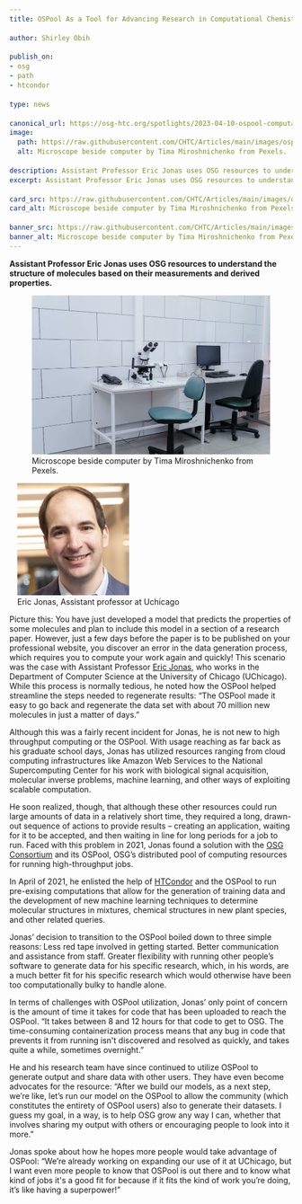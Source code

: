 ```yaml
---
title: OSPool As a Tool for Advancing Research in Computational Chemistry

author: Shirley Obih

publish_on:
- osg
- path
- htcondor

type: news

canonical_url: https://osg-htc.org/spotlights/2023-04-10-ospool-computation.html
image:
  path: https://raw.githubusercontent.com/CHTC/Articles/main/images/ospool-comp.jpg
  alt: Microscope beside computer by Tima Miroshnichenko from Pexels.

description: Assistant Professor Eric Jonas uses OSG resources to understand the structure of molecules based on their measurements and derived properties.
excerpt: Assistant Professor Eric Jonas uses OSG resources to understand the structure of molecules based on their measurements and derived properties.

card_src: https://raw.githubusercontent.com/CHTC/Articles/main/images/ospool-comp.jpg
card_alt: Microscope beside computer by Tima Miroshnichenko from Pexels.

banner_src: https://raw.githubusercontent.com/CHTC/Articles/main/images/ospool-comp.jpg
banner_alt: Microscope beside computer by Tima Miroshnichenko from Pexels.
---
```


**Assistant Professor Eric Jonas uses OSG resources to understand the structure of molecules based on their measurements and derived properties.**
<figure>
  <img src="https://raw.githubusercontent.com/CHTC/Articles/main/images/ospool-comp.jpg" alt="Microscope beside computer by Tima Miroshnichenko from Pexels."/>
  <figcaption class="figure-caption">Microscope beside computer by Tima Miroshnichenko from Pexels.<br/></figcaption>
</figure>

<figure class="figure float-end" style="margin-left: 1em">
  <img src='https://raw.githubusercontent.com/CHTC/Articles/main/images/ericjonasheadshot.png' height="200" width="200" class="figure-img img-fluid rounded" alt="Eric Jonas, Assistant Professor at UChicago">
  <figcaption class="figure-caption">Eric Jonas, Assistant professor at Uchicago<br/></figcaption>
</figure>

Picture this: You have just developed a model that predicts the properties of some molecules and plan to include this model in a section of a research paper. However, just a few days before the paper is to be published on your professional website, you discover an error in the data generation process, which requires you to compute your work again and quickly! 
This scenario was the case with Assistant Professor [Eric Jonas](https://jonaslab.uchicago.edu), who works in the Department of Computer Science at the University of Chicago (UChicago). 
While this process is normally tedious, he noted how the OSPool helped streamline the steps needed to regenerate results: “The OSPool made it easy to go back and regenerate the data set with about 70 million new molecules in just a matter of days.”

Although this was a fairly recent incident for Jonas, he is not new to high throughput computing or the OSPool. With usage reaching as far back as his graduate school days, Jonas has utilized resources ranging from cloud computing infrastructures like Amazon Web Services to the National Supercomputing Center for his work with biological signal acquisition, molecular inverse problems, machine learning, and other ways of exploiting scalable computation. 

He soon realized, though, that although these other resources could run large amounts of data in a relatively short time, they required a long, drawn-out sequence of actions to provide results – creating an application, waiting for it to be accepted, and then waiting in line for long periods for a job to run. Faced with this problem in 2021, Jonas found a solution with the [OSG Consortium](https://osg-htc.org) and its OSPool, OSG’s distributed pool of computing resources for running high-throughput jobs.

In April of 2021, he enlisted the help of [HTCondor](https://htcondor.com) and the OSPool to run pre-exising computations that allow for the generation of training data and the development of new machine learning techniques to determine molecular structures in mixtures, chemical structures in new plant species, and other related queries. 

Jonas’ decision to transition to the OSPool boiled down to three simple reasons:
Less red tape involved in getting started.
Better communication and assistance from staff.
Greater flexibility with running other people’s software to generate data for his specific research, which, in his words, are a much better fit for his specific research which would otherwise have been too computationally bulky to handle alone.

In terms of challenges with OSPool utilization, Jonas’ only point of concern is the amount of time it takes for code that has been uploaded to reach the OSPool. “It takes between 8 and 12 hours for that code to get to OSG. The time-consuming containerization process means that any bug in code that prevents it from running isn't discovered and resolved as quickly, and takes quite a while, sometimes overnight.”

He and his research team have since continued to utilize OSPool to generate output and share data with other users. They have even become advocates for the resource: “After we build our models, as a next step, we’re like, let’s run our model on the OSPool to allow the community (which constitutes the entirety of OSPool users) also to generate their datasets. I guess my goal, in a way, is to help OSG grow any way I can, whether that involves sharing my output with others or encouraging people to look into it more.”

Jonas spoke about how he hopes more people would take advantage of OSPool:
“We’re already working on expanding our use of it at UChicago, but I want even more people to know that OSPool is out there and to know what kind of jobs it's a good fit for because if it fits the kind of work you’re doing, it’s like having a superpower!”

